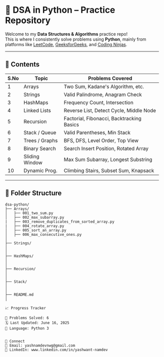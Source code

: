 # 🧠 DSA in Python – Practice Repository

Welcome to my **Data Structures & Algorithms** practice repo!  
This is where I consistently solve problems using **Python**, mainly from platforms like [LeetCode](https://leetcode.com), [GeeksforGeeks](https://www.geeksforgeeks.org/), and [Coding Ninjas](https://www.codingninjas.com/studio/).

---

## 🧾 Contents

| S.No | Topic            | Problems Covered                           |
|------|------------------|--------------------------------------------|
| 1    | Arrays           | Two Sum, Kadane's Algorithm, etc.          |
| 2    | Strings          | Valid Palindrome, Anagram Check            |
| 3    | HashMaps         | Frequency Count, Intersection               |
| 4    | Linked Lists     | Reverse List, Detect Cycle, Middle Node    |
| 5    | Recursion        | Factorial, Fibonacci, Backtracking Basics  |
| 6    | Stack / Queue    | Valid Parentheses, Min Stack               |
| 7    | Trees / Graphs   | BFS, DFS, Level Order, Top View            |
| 8    | Binary Search    | Search Insert Position, Rotated Array      |
| 9    | Sliding Window   | Max Sum Subarray, Longest Substring        |
| 10   | Dynamic Prog.    | Climbing Stairs, Subset Sum, Knapsack      |

---

## 📂 Folder Structure

```text
dsa-python/
├── Arrays/
│   ├── 001_two_sum.py
│   ├── 002_max_subarray.py
|   ├── 003_remove_duplicates_from_sorted_array.py
|   ├── 004_rotate_array.py
│   ├── 005_sort_an_array.py
│   ├── 006_max_consecutive_ones.py
│
├── Strings/
│   
│
├── HashMaps/
│   
│
├── Recursion/
│   
│
├── Stack/
│   
│
├── README.md
│

📈 Progress Tracker

🧩 Problems Solved: 6
🗓️ Last Updated: June 16, 2025
🧠 Language: Python 3


🔗 Connect
📧 Email: yashnamdevnwg@gmail.com
🔗 LinkedIn: www.linkedin.com/in/yashwant-namdev

